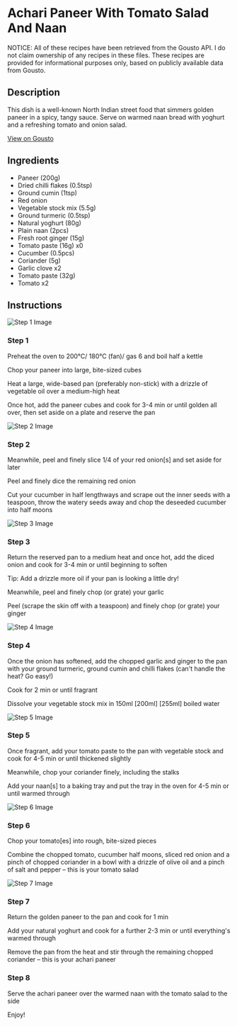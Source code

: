 # Achari Paneer With Tomato Salad And Naan

NOTICE: All of these recipes have been retrieved from the Gousto API. I do not claim ownership of any recipes in these files. These recipes are provided for informational purposes only, based on publicly available data from Gousto.

## Description

This dish is a well-known North Indian street food that simmers golden paneer in a spicy, tangy sauce. Serve on warmed naan bread with yoghurt and a refreshing tomato and onion salad. 

[View on Gousto](https://www.gousto.co.uk/recipes/cookbook/achari-paneer-with-naan-tomato-salad)

## Ingredients

- Paneer (200g)
- Dried chilli flakes (0.5tsp)
- Ground cumin (1tsp)
- Red onion
- Vegetable stock mix (5.5g)
- Ground turmeric (0.5tsp)
- Natural yoghurt (80g)
- Plain naan (2pcs)
- Fresh root ginger (15g)
- Tomato paste (16g) x0
- Cucumber (0.5pcs)
- Coriander (5g)
- Garlic clove x2
- Tomato paste (32g)
- Tomato x2

## Instructions

![Step 1 Image](https://production-media.gousto.co.uk/cms/recipe-step-image/Step-1-1600416132038-x200.jpg)

### Step 1

Preheat the oven to 200°C/ 180°C (fan)/ gas 6 and boil half a kettle

Chop your paneer into large, bite-sized cubes

Heat a large, wide-based pan (preferably non-stick) with a drizzle of vegetable oil over a medium-high heat

Once hot, add the paneer cubes and cook for 3-4 min or until golden all over, then set aside on a plate and reserve the pan

![Step 2 Image](https://production-media.gousto.co.uk/cms/recipe-step-image/Step-2-1731075642571-x200.jpg)

### Step 2

Meanwhile, peel and finely slice 1/4 of your red onion[s] and set aside for later

Peel and finely dice the remaining red onion

Cut your cucumber in half lengthways and scrape out the inner seeds with a teaspoon, throw the watery seeds away and chop the deseeded cucumber into half moons

![Step 3 Image](https://production-media.gousto.co.uk/cms/recipe-step-image/Step-3-1600416146641-x200.jpg)

### Step 3

Return the reserved pan to a medium heat and once hot, add the diced onion and cook for 3-4 min or until beginning to soften

Tip: Add a drizzle more oil if your pan is looking a little dry!

Meanwhile, peel and finely chop (or grate) your garlic

Peel (scrape the skin off with a teaspoon) and finely chop (or grate) your ginger

![Step 4 Image](https://production-media.gousto.co.uk/cms/recipe-step-image/Step-4-1600416153644-x200.jpg)

### Step 4

Once the onion has softened, add the chopped garlic and ginger to the pan with your ground turmeric, ground cumin and chilli flakes (can't handle the heat? Go easy!)

Cook for 2 min or until fragrant

Dissolve your vegetable stock mix in 150ml <span class="text-purple">[200ml]</span> <span class="text-danger">[255ml]</span> boiled water

![Step 5 Image](https://production-media.gousto.co.uk/cms/recipe-step-image/Step-5-1600416184882-x200.jpg)

### Step 5

Once fragrant, add your tomato paste to the pan with vegetable stock and cook for 4-5 min or until thickened slightly

Meanwhile, chop your coriander finely, including the stalks

Add your naan[s] to a baking tray and put the tray in the oven for 4-5 min or until warmed through

![Step 6 Image](https://production-media.gousto.co.uk/cms/recipe-step-image/Step-6-1600416190618-x200.jpg)

### Step 6

Chop your tomato[es] into rough, bite-sized pieces

Combine the chopped tomato, cucumber half moons, sliced red onion and a pinch of chopped coriander in a bowl with a drizzle of olive oil and a pinch of salt and pepper – this is your tomato salad

![Step 7 Image](https://production-media.gousto.co.uk/cms/recipe-step-image/Step-7-1600416202303-x200.jpg)

### Step 7

Return the golden paneer to the pan and cook for 1 min

Add your natural yoghurt and cook for a further 2-3 min or until everything's warmed through

Remove the pan from the heat and stir through the remaining chopped coriander – this is your achari paneer

### Step 8

Serve the achari paneer over the warmed naan with the tomato salad to the side

Enjoy!

